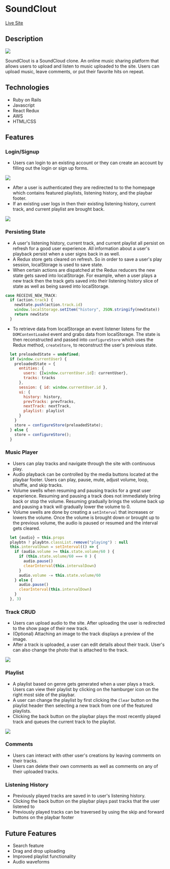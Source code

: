 # SoundClout

[Live Site](https://kenny-fsp.herokuapp.com/#/)

## Description
<img src="app/assets/images/black.jpg"/>

SoundClout is a SoundCloud clone. An online music sharing platform that allows users to upload and listen to music uploaded to the site. Users can upload music, leave comments, or 
put their favorite hits on repeat.

## Technologies
* Ruby on Rails
* Javascript
* React Redux
* AWS
* HTML/CSS

## Features

### Login/Signup
* Users can login to an existing account or they can create an account by filling out the login or sign up forms.
<img src="app/assets/images/login.gif"/>

* After a user is authenticated they are redirected to to the homepage which contains featured playlists, listening history, and the playbar footer.
* If an existing user logs in then their existing listening history, current track, and current playlist are brought back.
<img src="app/assets/images/home.jpg"/>

### Persisting State
* A user's listening history, current track, and current playlist all persist on refresh for a good user experience. All information about a user's playback persist when a user signs back in as well.
* A Redux store gets cleared on refresh. So in order to save a user's play session, localStorage is used to save state.
* When certain actions are dispatched at the Redux reducers the new state gets saved into localStorage. For example, when a user plays a new track then the track gets saved into their listening
history slice of state as well as being saved into localStorage.

```js
case RECEIVE_NEW_TRACK:
  if (action.track) {
    newState.push(action.track.id)
    window.localStorage.setItem("history", JSON.stringify(newState))
    return newState
  }
```
* To retrieve data from localStorage an event listener listens for the `DOMContentLoaded` event and grabs data from localStorage. The state is then reconstructed and passed into `configureStore` which uses
the Redux method, `createStore`, to reconstruct the user's previous state. 

```js
  let preloadedState = undefined;
  if (window.currentUser) {
    preloadedState = {
      entities: { 
        users: {[window.currentUser.id]: currentUser}, 
        tracks: tracks
      },
      session: { id: window.currentUser.id },
      ui: {
        history: history,
        prevTracks: prevTracks,
        nextTrack: nextTrack,
        playlist: playlist
      }
    }
    store = configureStore(preloadedState);
  } else {
    store = configureStore();
  }
```

### Music Player
* Users can play tracks and navigate through the site with continuous play.
* Audio playback can be controlled by the media buttons located at the playbar footer. Users can play, pause, mute, adjust volume, loop, shuffle, and skip tracks.
* Volume swells when resuming and pausing tracks for a great user experience. Resuming and pausing a track does not immediately bring back or stop the volume. Resuming gradually brings the volume back up
and pausing a track will gradually lower the volume to 0.
* Volume swells are done by creating a `setInterval` that increases or lowers the volume. Once the volume is brought down or brought up to the previous volume, the audio is paused or resumed and the interval gets cleared.

```js
  let {audio} = this.props
  playbtn ? playbtn.classList.remove("playing") : null
  this.intervalDown = setInterval(() => {
    if (audio.volume >= this.state.volume/60 ) {
      if (this.state.volume/60 === 0 ) {
        audio.pause()
        clearInterval(this.intervalDown)
      }
      audio.volume -= this.state.volume/60 
    } else {
      audio.pause()
      clearInterval(this.intervalDown)
    }
  }, 3)
```

### Track CRUD
* Users can upload audio to the site. After uploading the user is redirected to the show page of their new track.
* (Optional) Attaching an image to the track displays a preview of the image.
* After a track is uploaded, a user can edit details about their track. User's can also change the photo that is attached to the track.
<img src="app/assets/images/crud.gif"/>

### Playlist
* A playlist based on genre gets generated when a user plays a track. Users can view their playlist by clicking on the hamburger icon on the right most side of the playbar.
* A user can change the playlist by first clicking the `Clear` button on the playlist header then selecting a new track from one of the featured playlists.
* Clicking the back button on the playbar plays the most recently played track and queues the current track to the playlist.

<img src="app/assets/images/playlist.gif"/>

### Comments
* Users can interact with other user's creations by leaving comments on their tracks.
* Users can delete their own comments as well as comments on any of their uploaded tracks.

### Listening History
* Previously played tracks are saved in to user's listening history.
* Clicking the back button on the playbar plays past tracks that the user listened to 
* Previously played tracks can be traversed by using the skip and forward buttons on the playbar footer

## Future Features
* Search feature
* Drag and drop uploading
* Improved playlist functionality
* Audio waveforms
